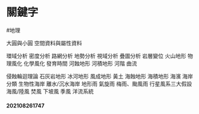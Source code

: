 # 關鍵字
#地理

大圓與小圓
空間資料與屬性資料

環域分析
密度分析
路網分析
地勢分析
視域分析
疊圖分析
岩層變位
火山地形
物理風化
化學風化
發育時間
河蝕地形
河積地形
河階
曲流

侵蝕輪迴理論
石灰岩地形
冰河地形
風成地形
黃土
海蝕地形
海積地形
海濱
海岸分類
生物性海岸
離水/沉水海岸
地形雨
氣旋雨
梅雨、颱風雨
行星風系三大假設
海風/陸風
焚風
下坡風
季風
洋流系統

#### 202108261747
